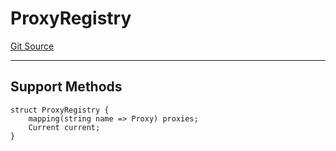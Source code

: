 # ProxyRegistry
[Git Source](https://github.com/metacontract/mc/blob/93e4f2d4a013f48ae1db91ed21bff3eb8a27ce1d/src/devkit/registry/ProxyRegistry.sol)

---------------------
Support Methods
-----------------------


```solidity
struct ProxyRegistry {
    mapping(string name => Proxy) proxies;
    Current current;
}
```

